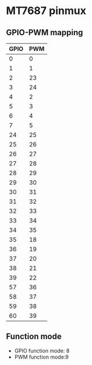 # MT7687 pinmux
## GPIO-PWM mapping

| GPIO | PWM |
| --- | --- |
| 0 | 0 |
| 1 | 1 |
| 2 | 23 |
| 3 | 24 |
| 4 | 2 |
| 5 | 3 |
| 6 | 4 |
| 7 | 5 |
| 24 | 25 |
| 25 | 26 |
| 26 | 27 |
| 27 | 28 |
| 28 | 29 |
| 29 | 30 |
| 30 | 31 |
| 31 | 32 |
| 32 | 33 |
| 33 | 34 |
| 34 | 35 |
| 35 | 18 |
| 36 | 19 |
| 37 | 20 |
| 38 | 21 |
| 39 | 22 |
| 57 | 36 |
| 58 | 37 |
| 59 | 38 |
| 60 | 39 |

## Function mode
* GPIO function mode: 8
* PWM function mode:9